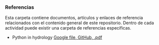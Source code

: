 ### Referencias

Esta carpeta contiene documentos, artículos y enlaces de referencia relacionados con el contenido general de este repositorio. Dentro de cada actividad puede existir una carpeta de referencias específicas.

* Python in hydrology [Google file, ](https://code.google.com/archive/p/python-in-hydrology/downloads)[GitHub, ](https://github.com/livingworld/Python-in-Hydrology)[.pdf](https://github.com/rcfdtools/R.LTWB/blob/main/.refs/book_0.1.0.pdf)
